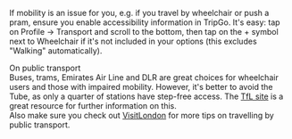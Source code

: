 If mobility is an issue for you, e.g. if you travel by wheelchair or push a pram, ensure you enable accessibility information in TripGo. It's easy: tap on Profile -> Transport and scroll to the bottom, then tap on the + symbol next to Wheelchair if it's not included in your options (this excludes "Walking" automatically).

On public transport\
Buses, trams, Emirates Air Line and DLR are great choices for wheelchair users and those with impaired mobility. However, it's better to avoid the Tube, as only a quarter of stations have step-free access. The [TfL site](https://tfl.gov.uk/transport-accessibility/wheelchair-access-and-avoiding-stairs) is a great resource for further information on this.\
Also make sure you check out [VisitLondon](https://www.visitlondon.com/traveller-information/getting-around-london/accessible-public-transport) for more tips on travelling by public transport.
